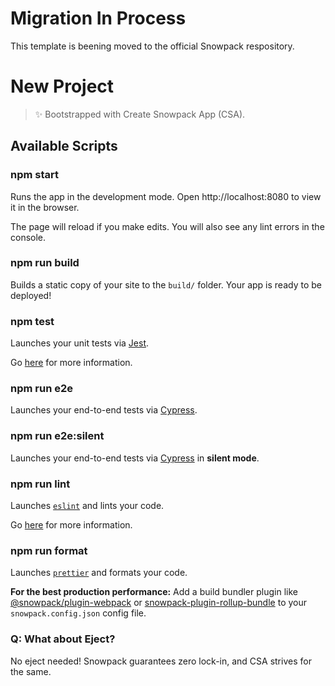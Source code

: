 # Migration In Process

This template is beening moved to the official Snowpack respository.

# New Project

> ✨ Bootstrapped with Create Snowpack App (CSA).

## Available Scripts

### npm start

Runs the app in the development mode.
Open http://localhost:8080 to view it in the browser.

The page will reload if you make edits.
You will also see any lint errors in the console.

### npm run build

Builds a static copy of your site to the `build/` folder.
Your app is ready to be deployed!

### npm test

Launches your unit tests via [Jest](https://jestjs.io/).

Go [here](https://testing-library.com/docs/angular-testing-library/intro) for more information.

### npm run e2e

Launches your end-to-end tests via [Cypress](https://www.cypress.io/).

### npm run e2e:silent

Launches your end-to-end tests via [Cypress](https://www.cypress.io/) in **silent mode**.

### npm run lint

Launches [`eslint`](https://eslint.org/) and lints your code.

Go [here](https://github.com/angular-eslint/angular-eslint) for more information.

### npm run format

Launches [`prettier`](https://prettier.io/) and formats your code.



**For the best production performance:** Add a build bundler plugin like [@snowpack/plugin-webpack](https://github.com/snowpackjs/snowpack/tree/master/plugins/plugin-webpack) or [snowpack-plugin-rollup-bundle](https://github.com/ParamagicDev/snowpack-plugin-rollup-bundle) to your `snowpack.config.json` config file.

### Q: What about Eject?

No eject needed! Snowpack guarantees zero lock-in, and CSA strives for the same.
